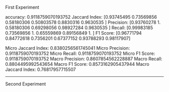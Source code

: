 
First Experiment

accuracy: 0.9118759070193752
Jaccard Index: [0.93745495 0.73569856 0.58180306 0.50803578 0.8830316  0.9630535 ]
Precision: [0.93760278 1.         0.58180306 0.69298056 0.98927284 0.9630535 ]
Recall: [0.99983185 0.73569856 1.         0.65559869 0.89156849 1.        ]
F1 Score: [0.96771794 0.84772618 0.7356201  0.67377152 0.93788293 0.98117907] 

Micro Jaccard Index: 0.8380256561745041
Micro Precision: 0.9118759070193752
Micro Recall: 0.9118759070193752
Micro F1 Score: 0.9118759070193752
Macro Precision: 0.8607854562228887
Macro Recall: 0.8804495992543654
Macro F1 Score: 0.8573162905437944
Macro Jaccard Index: 0.76817957715507


-------------------

Second Experiment

